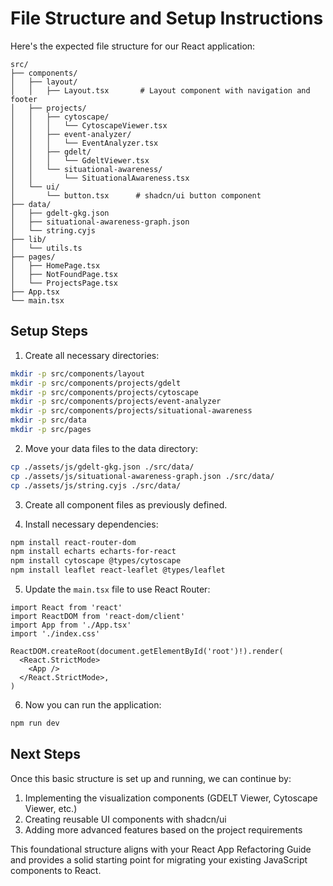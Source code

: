 # File Structure and Setup Instructions

Here's the expected file structure for our React application:

```
src/
├── components/
│   ├── layout/
│   │   ├── Layout.tsx       # Layout component with navigation and footer
│   ├── projects/
│   │   ├── cytoscape/
│   │   │   └── CytoscapeViewer.tsx
│   │   ├── event-analyzer/
│   │   │   └── EventAnalyzer.tsx
│   │   ├── gdelt/
│   │   │   └── GdeltViewer.tsx
│   │   └── situational-awareness/
│   │       └── SituationalAwareness.tsx
│   └── ui/
│       └── button.tsx      # shadcn/ui button component
├── data/
│   ├── gdelt-gkg.json
│   ├── situational-awareness-graph.json
│   └── string.cyjs
├── lib/
│   └── utils.ts
├── pages/
│   ├── HomePage.tsx
│   ├── NotFoundPage.tsx
│   └── ProjectsPage.tsx
├── App.tsx
└── main.tsx
```

## Setup Steps

1. Create all necessary directories:
```bash
mkdir -p src/components/layout
mkdir -p src/components/projects/gdelt
mkdir -p src/components/projects/cytoscape
mkdir -p src/components/projects/event-analyzer
mkdir -p src/components/projects/situational-awareness
mkdir -p src/data
mkdir -p src/pages
```

2. Move your data files to the data directory:
```bash
cp ./assets/js/gdelt-gkg.json ./src/data/
cp ./assets/js/situational-awareness-graph.json ./src/data/
cp ./assets/js/string.cyjs ./src/data/
```

3. Create all component files as previously defined.

4. Install necessary dependencies:
```bash
npm install react-router-dom
npm install echarts echarts-for-react
npm install cytoscape @types/cytoscape
npm install leaflet react-leaflet @types/leaflet
```

5. Update the `main.tsx` file to use React Router:
```tsx
import React from 'react'
import ReactDOM from 'react-dom/client'
import App from './App.tsx'
import './index.css'

ReactDOM.createRoot(document.getElementById('root')!).render(
  <React.StrictMode>
    <App />
  </React.StrictMode>,
)
```

6. Now you can run the application:
```bash
npm run dev
```

## Next Steps

Once this basic structure is set up and running, we can continue by:

1. Implementing the visualization components (GDELT Viewer, Cytoscape Viewer, etc.)
2. Creating reusable UI components with shadcn/ui
3. Adding more advanced features based on the project requirements

This foundational structure aligns with your React App Refactoring Guide and provides a solid starting point for migrating your existing JavaScript components to React.
